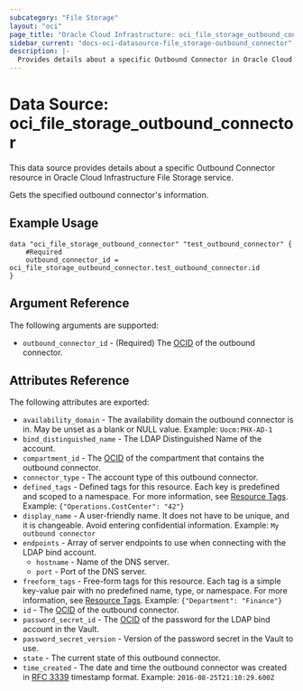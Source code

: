 ```yaml
---
subcategory: "File Storage"
layout: "oci"
page_title: "Oracle Cloud Infrastructure: oci_file_storage_outbound_connector"
sidebar_current: "docs-oci-datasource-file_storage-outbound_connector"
description: |-
  Provides details about a specific Outbound Connector in Oracle Cloud Infrastructure File Storage service
---
```


# Data Source: oci_file_storage_outbound_connector
This data source provides details about a specific Outbound Connector resource in Oracle Cloud Infrastructure File Storage service.

Gets the specified outbound connector's information.

## Example Usage

```hcl
data "oci_file_storage_outbound_connector" "test_outbound_connector" {
	#Required
	outbound_connector_id = oci_file_storage_outbound_connector.test_outbound_connector.id
}
```

## Argument Reference

The following arguments are supported:

* `outbound_connector_id` - (Required) The [OCID](https://docs.cloud.oracle.com/iaas/Content/General/Concepts/identifiers.htm) of the outbound connector.


## Attributes Reference

The following attributes are exported:

* `availability_domain` - The availability domain the outbound connector is in. May be unset as a blank or NULL value.  Example: `Uocm:PHX-AD-1` 
* `bind_distinguished_name` - The LDAP Distinguished Name of the account.
* `compartment_id` - The [OCID](https://docs.cloud.oracle.com/iaas/Content/General/Concepts/identifiers.htm) of the compartment that contains the outbound connector.
* `connector_type` - The account type of this outbound connector.
* `defined_tags` - Defined tags for this resource. Each key is predefined and scoped to a namespace. For more information, see [Resource Tags](https://docs.cloud.oracle.com/iaas/Content/General/Concepts/resourcetags.htm). Example: `{"Operations.CostCenter": "42"}` 
* `display_name` - A user-friendly name. It does not have to be unique, and it is changeable. Avoid entering confidential information.  Example: `My outbound connector` 
* `endpoints` - Array of server endpoints to use when connecting with the LDAP bind account. 
	* `hostname` - Name of the DNS server.
	* `port` - Port of the DNS server.
* `freeform_tags` - Free-form tags for this resource. Each tag is a simple key-value pair with no predefined name, type, or namespace. For more information, see [Resource Tags](https://docs.cloud.oracle.com/iaas/Content/General/Concepts/resourcetags.htm). Example: `{"Department": "Finance"}` 
* `id` - The [OCID](https://docs.cloud.oracle.com/iaas/Content/General/Concepts/identifiers.htm) of the outbound connector.
* `password_secret_id` - The [OCID](https://docs.cloud.oracle.com/iaas/Content/General/Concepts/identifiers.htm) of the password for the LDAP bind account in the Vault.
* `password_secret_version` - Version of the password secret in the Vault to use.
* `state` - The current state of this outbound connector.
* `time_created` - The date and time the outbound connector was created in [RFC 3339](https://tools.ietf.org/rfc/rfc3339) timestamp format.  Example: `2016-08-25T21:10:29.600Z` 

